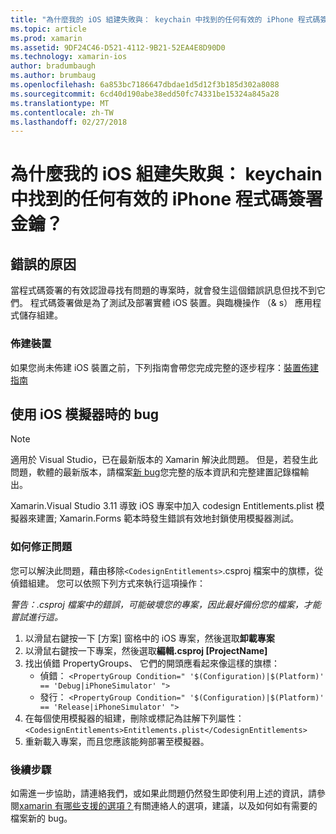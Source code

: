 ```yaml
---
title: "為什麼我的 iOS 組建失敗與： keychain 中找到的任何有效的 iPhone 程式碼簽署金鑰？"
ms.topic: article
ms.prod: xamarin
ms.assetid: 9DF24C46-D521-4112-9B21-52EA4E8D90D0
ms.technology: xamarin-ios
author: bradumbaugh
ms.author: brumbaug
ms.openlocfilehash: 6a853bc7186647dbdae1d5d12f3b185d302a8088
ms.sourcegitcommit: 6cd40d190abe38edd50fc74331be15324a845a28
ms.translationtype: MT
ms.contentlocale: zh-TW
ms.lasthandoff: 02/27/2018
---
```

# <a name="why-does-my-ios-build-fail-with-no-valid-iphone-code-signing-keys-found-in-keychain"></a>為什麼我的 iOS 組建失敗與： keychain 中找到的任何有效的 iPhone 程式碼簽署金鑰？

## <a name="cause-of-the-error"></a>錯誤的原因
當程式碼簽署的有效認證尋找有問題的專案時，就會發生這個錯誤訊息但找不到它們。 程式碼簽署做是為了測試及部署實體 iOS 裝置。與臨機操作 （& s） 應用程式儲存組建。 


### <a name="provisioning-devices"></a>佈建裝置
如果您尚未佈建 iOS 裝置之前，下列指南會帶您完成完整的逐步程序：[裝置佈建指南](~/ios/get-started/installation/device-provisioning/index.md)


## <a name="bug-when-using-ios-simulator"></a>使用 iOS 模擬器時的 bug

> [!NOTE]
> 適用於 Visual Studio，已在最新版本的 Xamarin 解決此問題。 但是，若發生此問題，軟體的最新版本，請檔案[新 bug](~/cross-platform/troubleshooting/questions/howto-file-bug.md)您完整的版本資訊和完整建置記錄檔輸出。


Xamarin.Visual Studio 3.11 導致 iOS 專案中加入 codesign Entitlements.plist 模擬器來建置; Xamarin.Forms 範本時發生錯誤有效地封鎖使用模擬器測試。

### <a name="how-to-fix"></a>如何修正問題
您可以解決此問題，藉由移除`<CodesignEntitlements>`.csproj 檔案中的旗標，從 偵錯組建。 您可以依照下列方式來執行這項操作：

*警告：.csproj 檔案中的錯誤，可能破壞您的專案，因此最好備份您的檔案，才能嘗試進行這。*

1. 以滑鼠右鍵按一下 [方案] 窗格中的 iOS 專案，然後選取**卸載專案**
2. 以滑鼠右鍵按一下專案，然後選取**編輯.csproj [ProjectName]**
3. 找出偵錯 PropertyGroups、 它們的開頭應看起來像這樣的旗標：
   - 偵錯： `<PropertyGroup Condition=" '$(Configuration)|$(Platform)' == 'Debug|iPhoneSimulator' ">`
   - 發行： `<PropertyGroup Condition=" '$(Configuration)|$(Platform)' == 'Release|iPhoneSimulator' ">`
4. 在每個使用模擬器的組建，刪除或標記為註解下列屬性： `<CodesignEntitlements>Entitlements.plist</CodesignEntitlements>`
5. 重新載入專案，而且您應該能夠部署至模擬器。

### <a name="next-steps"></a>後續步驟
如需進一步協助，請連絡我們，或如果此問題仍然發生即使利用上述的資訊，請參閱[xamarin 有哪些支援的選項？](~/cross-platform/troubleshooting/support-options.md)有關連絡人的選項，建議，以及如何如有需要的檔案新的 bug。 
